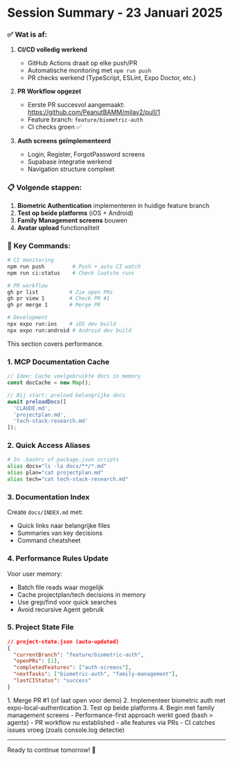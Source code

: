 # Session Summary - 23 Januari 2025


### ✅ Wat is af:
1. **CI/CD volledig werkend**
   - GitHub Actions draait op elke push/PR
   - Automatische monitoring met `npm run push`
   - PR checks werkend (TypeScript, ESLint, Expo Doctor, etc.)

2. **PR Workflow opgezet**
   - Eerste PR succesvol aangemaakt: https://github.com/PeanutBAMM/milav2/pull/1
   - Feature branch: `feature/biometric-auth`
   - CI checks groen ✅

3. **Auth screens geïmplementeerd**
   - Login, Register, ForgotPassword screens
   - Supabase integratie werkend
   - Navigation structure compleet

### 📋 Volgende stappen:
1. **Biometric Authentication** implementeren in huidige feature branch
2. **Test op beide platforms** (iOS + Android)
3. **Family Management screens** bouwen
4. **Avatar upload** functionaliteit

### 🔧 Key Commands:
```bash
# CI monitoring
npm run push         # Push + auto CI watch
npm run ci:status    # Check laatste runs

# PR workflow
gh pr list          # Zie open PRs
gh pr view 1        # Check PR #1
gh pr merge 1       # Merge PR

# Development
npx expo run:ios    # iOS dev build
npx expo run:android # Android dev build
```

<performance>
This section covers performance.


### 1. **MCP Documentation Cache**
```javascript
// Idee: Cache veelgebruikte docs in memory
const docCache = new Map();

// Bij start: preload belangrijke docs
await preloadDocs([
  'CLAUDE.md',
  'projectplan.md', 
  'tech-stack-research.md'
]);
```

### 2. **Quick Access Aliases**
```bash
# In .bashrc of package.json scripts
alias docs="ls -la docs/**/*.md"
alias plan="cat projectplan.md"
alias tech="cat tech-stack-research.md"
```

### 3. **Documentation Index**
Create `docs/INDEX.md` met:
- Quick links naar belangrijke files
- Summaries van key decisions
- Command cheatsheet

### 4. **Performance Rules Update**
Voor user memory:
- Batch file reads waar mogelijk
- Cache projectplan/tech decisions in memory
- Use grep/find voor quick searches
- Avoid recursive Agent gebruik

### 5. **Project State File**
```json
// project-state.json (auto-updated)
{
  "currentBranch": "feature/biometric-auth",
  "openPRs": [1],
  "completedFeatures": ["auth-screens"],
  "nextTasks": ["biometric-auth", "family-management"],
  "lastCIStatus": "success"
}
```
</performance>

<next-focus>
1. Merge PR #1 (of laat open voor demo)
2. Implementeer biometric auth met expo-local-authentication
3. Test op beide platforms
4. Begin met family management screens
</next-focus>

<notes>
- Performance-first approach werkt goed (bash > agents)
- PR workflow nu established - alle features via PRs
- CI catches issues vroeg (zoals console.log detectie)

---
Ready to continue tomorrow! 🚀
</notes>